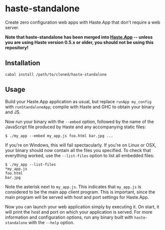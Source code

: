 haste-standalone
================
Create zero configuration web apps with Haste.App that don't require a web
server.

**Note that haste-standalone has been merged into
[Haste.App](http://github.com/valderman/haste-app) -- unless you are using
Haste version 0.5.x or older, you should not be using this repository!**

Installation
------------

`cabal install /path/to/cloned/haste-standalone`

Usage
-----
Build your Haste.App application as usual, but replace `runApp my_config`
with `runStandaloneApp`; compile with Haste and GHC to obtain your binary and
JS.

Now run your binary with the `--embed` option, followed by the name of the
JavaScript file produced by Haste and any accompanying static files:

    $ ./my_app --embed my_app.js foo.html bar.jpg ...

If you're on Windows, this will fail spectacularly. If you're on Linux or OSX,
your binary should now contain all the files you specified. To check that
everything worked, use the `--list-files` option to list all embedded files:

    $ ./my_app --list-files
    *my_app.js
    foo.html
    bar.jpg

Note the asterisk next to `my_app.js`. This indicates that `my_app.js` is
considered to be the main app client program. This is important, since the
main program will be served with host and port settings for Haste.App.

Now you can launch your web application simply by executing it. On start,
it will print the host and port on which your application is served.
For more information and configuration options, run any binary built with
`haste-standalone` with the `--help` option.
